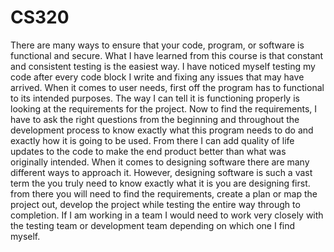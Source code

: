 # CS320
There are many ways to ensure that your code, program, or software is functional and secure. What I have learned from this course is that constant and consistent testing is the easiest way. I have noticed myself testing my code after every code block I write and fixing any issues that may have arrived. When it comes to user needs, first off the program has to functional to its intended purposes. The way I can tell it is functioning properly is looking at the requirements for the project. Now to find the requirements, I have to ask the right questions from the beginning and throughout the development process to know exactly what this program needs to do and exactly how it is going to be used. From there I can add quality of life updates to the code to make the end product better than what was originally intended. When it comes to designing software there are many different ways to approach it. However, designing software is such a vast term the you truly need to know exactly what it is you are designing first. from there you will need to find the requirements, create a plan or map the project out, develop the project while testing the entire way through to completion. If I am working in a team I would need to work very closely with the testing team or development team depending on which one I find myself. 

